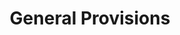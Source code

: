---
hrs_structure:
  division: '1'
  volume: '1'
  title: '1'
  chapter: ''
  section: ''
type: title
menu:
  hrs:
    identifier: title1
    name: Title 1. General Provisions
weight: 5
title: General Provisions
full_title: Title 1. General Provisions
---